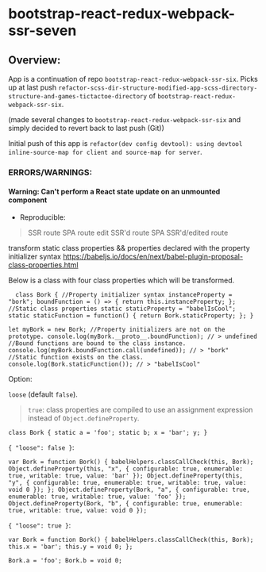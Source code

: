 # bootstrap-react-redux-webpack-ssr-seven

## Overview:

App is a continuation of repo `bootstrap-react-redux-webpack-ssr-six`. Picks up at last push `refactor-scss-dir-structure-modified-app-scss-directory-structure-and-games-tictactoe-directory` of `bootstrap-react-redux-webpack-ssr-six`.

(made several changes to `bootstrap-react-redux-webpack-ssr-six` and simply decided to revert back to last push (Git))

Initial push of this app is `refactor(dev config devtool): using devtool inline-source-map for client and source-map for server`.


### ERRORS/WARNINGS:

#### Warning: Can't perform a React state update on an unmounted component

* Reproducible: 

> SSR route
> SPA route
> edit SSR'd route
> SPA SSR'd/edited route

transform static class properties && properties declared with the property initializer syntax
https://babeljs.io/docs/en/next/babel-plugin-proposal-class-properties.html

Below is a class with four class properties which will be transformed.

`  
class Bork {
    //Property initializer syntax
    instanceProperty = "bork";
    boundFunction = () => {
      return this.instanceProperty;
    };
    //Static class properties
    static staticProperty = "babelIsCool";
    static staticFunction = function() {
      return Bork.staticProperty;
    };
  }
  `

`
  let myBork = new Bork;
  //Property initializers are not on the prototype.
  console.log(myBork.__proto__.boundFunction); // > undefined
  //Bound functions are bound to the class instance.
  console.log(myBork.boundFunction.call(undefined)); // > "bork"
  //Static function exists on the class.
  console.log(Bork.staticFunction()); // > "babelIsCool"
  `

Option:

`loose` (default `false`).

> `true`: class properties are compiled to use an assignment expression instead of `Object.defineProperty`.

`
  class Bork {
    static a = 'foo';
    static b;
    x = 'bar';
    y;
  }
  `

`{ "loose": false }`:

`
  var Bork = function Bork() {
  babelHelpers.classCallCheck(this, Bork);
  Object.defineProperty(this, "x", {
    configurable: true,
    enumerable: true,
    writable: true,
    value: 'bar'
  });
  Object.defineProperty(this, "y", {
    configurable: true,
    enumerable: true,
    writable: true,
    value: void 0
  });
};
Object.defineProperty(Bork, "a", {
  configurable: true,
  enumerable: true,
  writable: true,
  value: 'foo'
});
Object.defineProperty(Bork, "b", {
  configurable: true,
  enumerable: true,
  writable: true,
  value: void 0
});
`

`{ "loose": true }`:

`
var Bork = function Bork() {
  babelHelpers.classCallCheck(this, Bork);
  this.x = 'bar';
  this.y = void 0;
};
`

`
Bork.a = 'foo';
Bork.b = void 0;
`
























